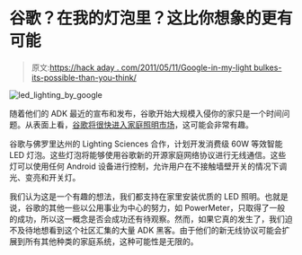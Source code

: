 # 谷歌？在我的灯泡里？这比你想象的更有可能

> 原文:[https://hack aday . com/2011/05/11/Google-in-my-light bulkes-its-possible-than-you-think/](https://hackaday.com/2011/05/11/google-in-my-lightbulbs-its-more-likely-than-you-think/)

![led_lighting_by_google](../Images/574a54c5a14f5286380534b7e19012e3.png "led_lighting_by_google")

随着他们的 ADK 最近的宣布和发布，谷歌开始大规模入侵你的家只是一个时间问题。从表面上看，[谷歌将很快进入家庭照明市场](http://inhabitat.com/google-unveils-brilliant-android-controlled-led-light-bulb/)，这可能会非常有趣。

谷歌与佛罗里达州的 Lighting Sciences 合作，计划开发消费级 60W 等效智能 LED 灯泡。这些灯泡将能够使用谷歌新的开源家庭网络协议进行无线通信。这些灯可以使用任何 Android 设备进行控制，允许用户在不接触墙壁开关的情况下调光、变亮和开关灯。

我们认为这是一个有趣的想法，我们都支持在家里安装优质的 LED 照明。也就是说，谷歌的其他一些以公用事业为中心的努力，如 PowerMeter，只取得了一般的成功，所以这一概念是否会成功还有待观察。然而，如果它真的发生了，我们迫不及待地想看到这个社区汇集的大量 ADK 黑客。由于他们的新无线协议可能会扩展到所有其他种类的家庭系统，这种可能性是无限的。